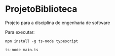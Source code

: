 # ProjetoBiblioteca
Projeto para a disciplina de engenharia de software

Para executar:

``` npm install -g ts-node typescript ```

 ``` ts-node main.ts ```


